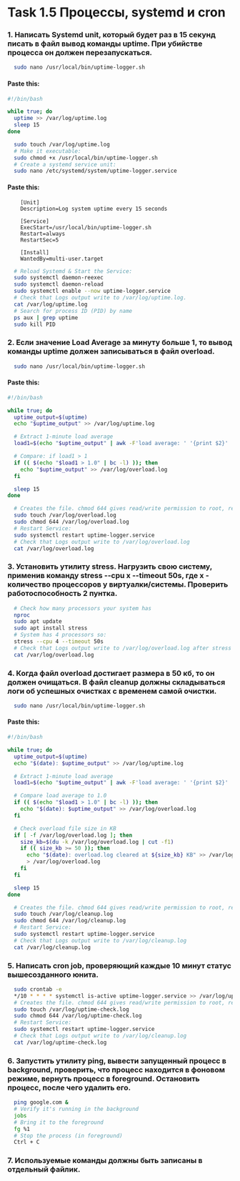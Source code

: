 # Task 1.5 Процессы, systemd и cron
### 1. Написать Systemd unit, который будет раз в 15 секунд писать в файл вывод команды uptime. При убийстве процесса он должен перезапускаться. 
```bash
  sudo nano /usr/local/bin/uptime-logger.sh
```
#### Paste this:
```bash
#!/bin/bash

while true; do
  uptime >> /var/log/uptime.log
  sleep 15
done
```
```bash
  sudo touch /var/log/uptime.log
  # Make it executable:
  sudo chmod +x /usr/local/bin/uptime-logger.sh
  # Create a systemd service unit:
  sudo nano /etc/systemd/system/uptime-logger.service
```
#### Paste this:
```
    [Unit]
    Description=Log system uptime every 15 seconds

    [Service]
    ExecStart=/usr/local/bin/uptime-logger.sh
    Restart=always
    RestartSec=5

    [Install]
    WantedBy=multi-user.target
```
```bash
  # Reload Systemd & Start the Service:
  sudo systemctl daemon-reexec
  sudo systemctl daemon-reload
  sudo systemctl enable --now uptime-logger.service
  # Check that Logs output write to /var/log/uptime.log.
  cat /var/log/uptime.log
  # Search for process ID (PID) by name
  ps aux | grep uptime
  sudo kill PID
```
### 2. Если значение Load Average за минуту больше 1, то вывод команды uptime должен записываться в файл overload.
```bash
  sudo nano /usr/local/bin/uptime-logger.sh
```
#### Paste this:
```bash
#!/bin/bash

while true; do
  uptime_output=$(uptime)
  echo "$uptime_output" >> /var/log/uptime.log

  # Extract 1-minute load average
  load1=$(echo "$uptime_output" | awk -F'load average: ' '{print $2}' | cut -d',' -f1)

  # Compare: if load1 > 1
  if (( $(echo "$load1 > 1.0" | bc -l) )); then
    echo "$uptime_output" >> /var/log/overload.log
  fi

  sleep 15
done

```
```bash
  # Creates the file. chmod 644 gives read/write permission to root, read-only to others (standard for logs).
  sudo touch /var/log/overload.log
  sudo chmod 644 /var/log/overload.log
  # Restart Service:
  sudo systemctl restart uptime-logger.service
  # Check that Logs output write to /var/log/overload.log
  cat /var/log/overload.log
```
### 3. Установить утилиту stress. Нагрузить свою систему, применив команду stress --cpu x --timeout 50s, где x - количество процессоров у виртуалки/системы. Проверить работоспособность 2 пунтка.
```bash
  # Check how many processors your system has
  nproc
  sudo apt update
  sudo apt install stress
  # System has 4 processors so:
  stress --cpu 4 --timeout 50s
  # Check that Logs output write to /var/log/overload.log after stress
  cat /var/log/overload.log
```
### 4. Когда файл overload достигает размера в 50 кб, то он должен очищаться. В файл cleanup должны складываться логи об успешных очистках с временем самой очистки.
```bash
  sudo nano /usr/local/bin/uptime-logger.sh
```
#### Paste this:
```bash
#!/bin/bash

while true; do
  uptime_output=$(uptime)
  echo "$(date): $uptime_output" >> /var/log/uptime.log

  # Extract 1-minute load average
  load1=$(echo "$uptime_output" | awk -F'load average: ' '{print $2}' | cut -d',' -f1)

  # Compare load average to 1.0
  if (( $(echo "$load1 > 1.0" | bc -l) )); then
    echo "$(date): $uptime_output" >> /var/log/overload.log
  fi

  # Check overload file size in KB
  if [ -f /var/log/overload.log ]; then
    size_kb=$(du -k /var/log/overload.log | cut -f1)
    if (( size_kb >= 50 )); then
      echo "$(date): overload.log cleared at ${size_kb} KB" >> /var/log/cleanup.log
      > /var/log/overload.log
    fi
  fi

  sleep 15
done
```
```bash
  # Creates the file. chmod 644 gives read/write permission to root, read-only to others (standard for logs).
  sudo touch /var/log/cleanup.log
  sudo chmod 644 /var/log/cleanup.log
  # Restart Service:
  sudo systemctl restart uptime-logger.service
  # Check that Logs output write to /var/log/cleanup.log
  cat /var/log/cleanup.log
```
### 5. Написать cron job, проверяющий каждые 10 минут статус вышесозданного юнита.
```bash
  sudo crontab -e
  */10 * * * * systemctl is-active uptime-logger.service >> /var/log/uptime-check.log 2>&1
  # Creates the file. chmod 644 gives read/write permission to root, read-only to others (standard for logs).
  sudo touch /var/log/uptime-check.log
  sudo chmod 644 /var/log/uptime-check.log
  # Restart Service:
  sudo systemctl restart uptime-logger.service
  # Check that Logs output write to /var/log/cleanup.log
  cat /var/log/uptime-check.log
```
### 6. Запустить утилиту ping, вывести запущенный процесс в background, проверить, что процесс находится в фоновом режиме, вернуть процесс в foreground. Остановить процесс, после чего удалить его. 
```bash
  ping google.com &
  # Verify it's running in the background
  jobs
  # Bring it to the foreground
  fg %1
  # Stop the process (in foreground)
  Ctrl + C
```
### 7. Используемые команды должны быть записаны в отдельный файлик. 
